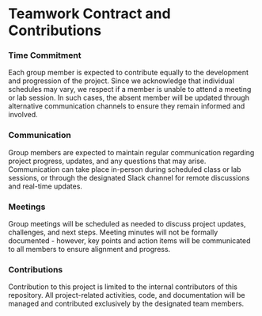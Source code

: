 # Teamwork Contract and Contributions

### Time Commitment

Each group member is expected to contribute equally to the development and progression of the project. Since we acknowledge that individual schedules may vary, we respect if a member is unable to attend a meeting or lab session. In such cases, the absent member will be updated through alternative communication channels to ensure they remain informed and involved.

### Communication

Group members are expected to maintain regular communication regarding project progress, updates, and any questions that may arise. Communication can take place in-person during scheduled class or lab sessions, or through the designated Slack channel for remote discussions and real-time updates.

### Meetings

Group meetings will be scheduled as needed to discuss project updates, challenges, and next steps. Meeting minutes will not be formally documented - however, key points and action items will be communicated to all members to ensure alignment and progress.

### Contributions

Contribution to this project is limited to the internal contributors of this repository. All project-related activities, code, and documentation will be managed and contributed exclusively by the designated team members.

